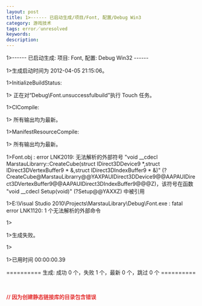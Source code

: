 ```yaml
---
layout: post
title: 1>------ 已启动生成/项目/Font, 配置/Debug Win3
category: 游戏技术
tags: error／unresolved
keywords: 
description: 
---
```


1\>------ 已启动生成: 项目: Font, 配置: Debug Win32 ------

1\>生成启动时间为 2012-04-05 21:15:06。

1\>InitializeBuildStatus:

1\> 正在对“Debug\\Font.unsuccessfulbuild”执行 Touch 任务。

1\>ClCompile:

1\> 所有输出均为最新。

1\>ManifestResourceCompile:

1\> 所有输出均为最新。

1\>Font.obj : error LNK2019: 无法解析的外部符号 "void \_\_cdecl
MarstauLibrarry::CreateCube(struct IDirect3DDevice9 \*,struct
IDirect3DVertexBuffer9 \* &,struct IDirect3DIndexBuffer9 \* &)"
(?CreateCube@MarstauLibrarry@@YAXPAUIDirect3DDevice9@@AAPAUIDirect3DVertexBuffer9@@AAPAUIDirect3DIndexBuffer9@@@Z)，该符号在函数
"void \_\_cdecl Setup(void)" (?Setup@@YAXXZ) 中被引用

1\>E:\\Visual Studio 2010\\Projects\\MarstauLibrary\\Debug\\Font.exe :
fatal error LNK1120: 1 个无法解析的外部命令

1\>

1\>生成失败。

1\>

1\>已用时间 00:00:00.39

========== 生成: 成功 0 个，失败 1 个，最新 0 个，跳过 0 个 ==========

 

**<span style="color:#e53333;">//
因为创建静态链接库的目录包含错误</span>**








